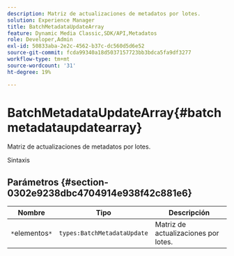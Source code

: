 ```yaml
---
description: Matriz de actualizaciones de metadatos por lotes.
solution: Experience Manager
title: BatchMetadataUpdateArray
feature: Dynamic Media Classic,SDK/API,Metadatos
role: Developer,Admin
exl-id: 50833aba-2e2c-4562-b37c-dc560d5d6e52
source-git-commit: fcda99340a18d5037157723bb3bdca5fa9df3277
workflow-type: tm+mt
source-wordcount: '31'
ht-degree: 19%

---
```


# BatchMetadataUpdateArray{#batchmetadataupdatearray}

Matriz de actualizaciones de metadatos por lotes.

Sintaxis

## Parámetros {#section-0302e9238dbc4704914e938f42c881e6}

| Nombre | Tipo | Descripción |
|---|---|---|
| `*`elementos`*` | `types:BatchMetadataUpdate` | Matriz de actualizaciones por lotes. |
